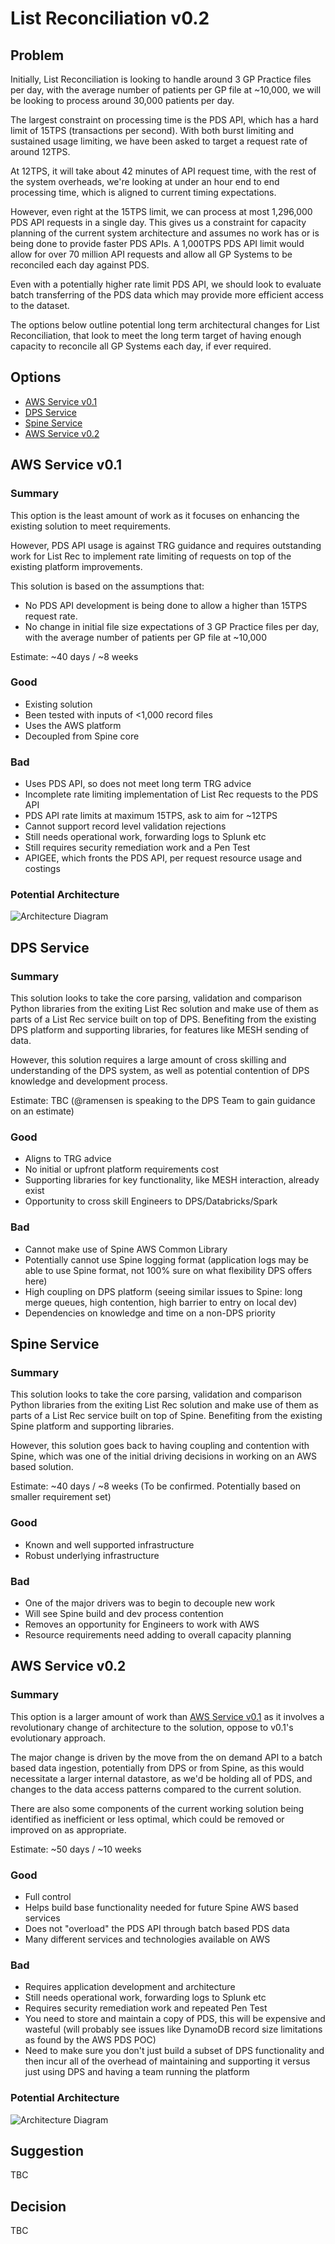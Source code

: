 # List Reconciliation v0.2

## Problem

Initially, List Reconciliation is looking to handle around 3 GP Practice files per day, with the average number of patients per GP file at ~10,000, we will be looking to process around 30,000 patients per day.

The largest constraint on processing time is the PDS API, which has a hard limit of 15TPS (transactions per second). With both burst limiting and sustained usage limiting, we have been asked to target a request rate of around 12TPS.

At 12TPS, it will take about 42 minutes of API request time, with the rest of the system overheads, we're looking at under an hour end to end processing time, which is aligned to current timing expectations.

However, even right at the 15TPS limit, we can process at most 1,296,000 PDS API requests in a single day. This gives us a constraint for capacity planning of the current system architecture and assumes no work has or is being done to provide faster PDS APIs. A 1,000TPS PDS API limit would allow for over 70 million API requests and allow all GP Systems to be reconciled each day against PDS.

Even with a potentially higher rate limit PDS API, we should look to evaluate batch transferring of the PDS data which may provide more efficient access to the dataset.

The options below outline potential long term architectural changes for List Reconciliation, that look to meet the long term target of having enough capacity to reconcile all GP Systems each day, if ever required.

## Options

- [AWS Service v0.1](#aws-service-v01)
- [DPS Service](#dps-service)
- [Spine Service](#spine-service)
- [AWS Service v0.2](#aws-service-v02)

## AWS Service v0.1

### Summary

This option is the least amount of work as it focuses on enhancing the existing solution to meet requirements.

However, PDS API usage is against TRG guidance and requires outstanding work for List Rec to implement rate limiting of requests on top of the existing platform improvements.

This solution is based on the assumptions that:

- No PDS API development is being done to allow a higher than 15TPS request rate.
- No change in initial file size expectations of 3 GP Practice files per day, with the average number of patients per GP file at ~10,000

Estimate: ~40 days / ~8 weeks

### Good

- Existing solution
- Been tested with inputs of \<1,000 record files
- Uses the AWS platform
- Decoupled from Spine core

### Bad

- Uses PDS API, so does not meet long term TRG advice
- Incomplete rate limiting implementation of List Rec requests to the PDS API
- PDS API rate limits at maximum 15TPS, ask to aim for ~12TPS
- Cannot support record level validation rejections
- Still needs operational work, forwarding logs to Splunk etc
- Still requires security remediation work and a Pen Test
- APIGEE, which fronts the PDS API, per request resource usage and costings

### Potential Architecture

![Architecture Diagram](../diagrams/List_Reconciliation_v0.1.png)

## DPS Service

### Summary

This solution looks to take the core parsing, validation and comparison Python libraries from the exiting List Rec solution and make use of them as parts of a List Rec service built on top of DPS. Benefiting from the existing DPS platform and supporting libraries, for features like MESH sending of data.

However, this solution requires a large amount of cross skilling and understanding of the DPS system, as well as potential contention of DPS knowledge and development process.

Estimate: TBC (@ramensen is speaking to the DPS Team to gain guidance on an estimate)

### Good

- Aligns to TRG advice
- No initial or upfront platform requirements cost
- Supporting libraries for key functionality, like MESH interaction, already exist
- Opportunity to cross skill Engineers to DPS/Databricks/Spark

### Bad

- Cannot make use of Spine AWS Common Library
- Potentially cannot use Spine logging format (application logs may be able to use Spine format, not 100% sure on what flexibility DPS offers here)
- High coupling on DPS platform (seeing similar issues to Spine: long merge queues, high contention, high barrier to entry on local dev)
- Dependencies on knowledge and time on a non-DPS priority

## Spine Service

### Summary

This solution looks to take the core parsing, validation and comparison Python libraries from the exiting List Rec solution and make use of them as parts of a List Rec service built on top of Spine. Benefiting from the existing Spine platform and supporting libraries.

However, this solution goes back to having coupling and contention with Spine, which was one of the initial driving decisions in working on an AWS based solution.

Estimate: ~40 days / ~8 weeks (To be confirmed. Potentially based on smaller requirement set)

### Good

- Known and well supported infrastructure
- Robust underlying infrastructure

### Bad

- One of the major drivers was to begin to decouple new work
- Will see Spine build and dev process contention
- Removes an opportunity for Engineers to work with AWS
- Resource requirements need adding to overall capacity planning

## AWS Service v0.2

### Summary

This option is a larger amount of work than [AWS Service v0.1](#aws-service-v01) as it involves a revolutionary change of architecture to the solution, oppose to v0.1's evolutionary approach.

The major change is driven by the move from the on demand API to a batch based data ingestion, potentially from DPS or from Spine, as this would necessitate a larger internal datastore, as we'd be holding all of PDS, and changes to the data access patterns compared to the current solution.

There are also some components of the current working solution being identified as inefficient or less optimal, which could be removed or improved on as appropriate.

Estimate: ~50 days / ~10 weeks

### Good

- Full control
- Helps build base functionality needed for future Spine AWS based services
- Does not "overload" the PDS API through batch based PDS data
- Many different services and technologies available on AWS

### Bad

- Requires application development and architecture
- Still needs operational work, forwarding logs to Splunk etc
- Requires security remediation work and repeated Pen Test
- You need to store and maintain a copy of PDS, this will be expensive and wasteful (will probably see issues like DynamoDB record size limitations as found by the AWS PDS POC)
- Need to make sure you don't just build a subset of DPS functionality and then incur all of the overhead of maintaining and supporting it versus just using DPS and having a team running the platform

### Potential Architecture

![Architecture Diagram](../diagrams/List_Reconciliation_v0.2.png)

## Suggestion

TBC

## Decision

TBC
